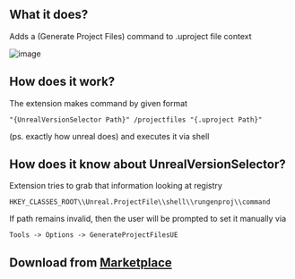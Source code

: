 ## What it does? 
Adds a (Generate Project Files) command to .uproject file context

![image](https://i.imgur.com/HKRrge4.jpg)
## How does it work?
The extension makes command by given format

`"{UnrealVersionSelector Path}" /projectfiles "{.uproject Path}"`

(ps. exactly how unreal does) and executes it via shell
## How does it know about UnrealVersionSelector?
Extension tries to grab that information looking at registry

`HKEY_CLASSES_ROOT\\Unreal.ProjectFile\\shell\\rungenproj\\command`

If path remains invalid, then the user will be prompted to set it manually via 

`Tools -> Options -> GenerateProjectFilesUE`


## Download from [Marketplace](https://marketplace.visualstudio.com/items?itemName=AgitoReiKen.generateprojectfilesue)
